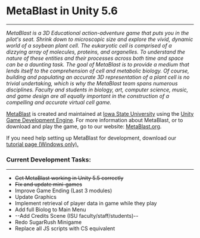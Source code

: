 # MetaBlast in Unity 5.6
___
*MetaBlast is a 3D Educational action-adventure game that puts you in the pilot's seat. Shrink down to microscopic size and explore the vivid, dynamic world of a soybean plant cell. The eukaryotic cell is comprised of a dizzying array of molecules, proteins, and organelles. To understand the nature of these entities and their processes across both time and space can be a daunting task. The goal of MetaBlast is to provide a medium that lends itself to the comprehension of cell and metabolic biology. Of course, building and populating an accurate 3D representation of a plant cell is no trivial undertaking, which is why the MetaBlast team spans numerous disciplines. Faculty and students in biology, art, computer science, music, and game design are all equally important in the construction of a compelling and accurate virtual cell game.*

[MetaBlast](https://www.MetaBlast.org) is created and maintained at [Iowa State University](https://www.iastate.edu) using the [Unity Game Development Engine](https://www.unity3d.com). For more information about MetaBlast, or to download and play the game, go to our website: [MetaBlast.org](https://www.metablast.org).

If you need help setting up MetaBlast for development, download our [tutorial page (Windows only).](GitandMetaBlastTutorial.docx)

### Current Development Tasks:
___
* ~~Get MetaBlast working in Unity 5.5 correctly~~
* ~~Fix and update mini-games~~
* Improve Game Ending (Last 3 modules)
* Update Graphics 
* Implement retrieval of player data in game while they play
* Add full Biolog to Main Menu
* --Add Credits Scene (ISU faculty/staff/students)--
* Redo SugarRush Minigame
* Replace all JS scripts with CS equivalent
 

